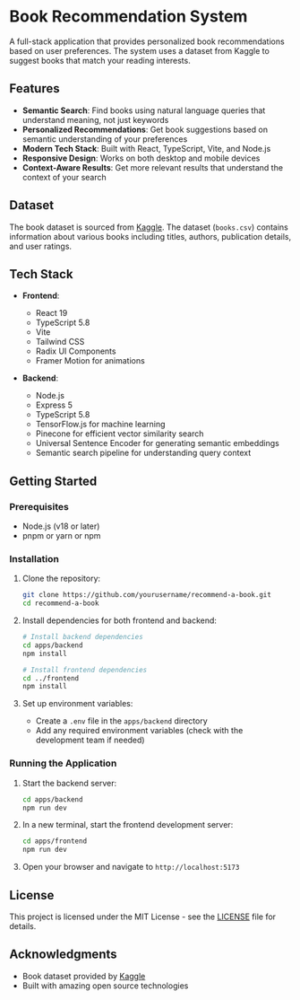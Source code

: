 # Book Recommendation System

A full-stack application that provides personalized book recommendations based on user preferences. The system uses a dataset from Kaggle to suggest books that match your reading interests.

## Features

- **Semantic Search**: Find books using natural language queries that understand meaning, not just keywords
- **Personalized Recommendations**: Get book suggestions based on semantic understanding of your preferences
- **Modern Tech Stack**: Built with React, TypeScript, Vite, and Node.js
- **Responsive Design**: Works on both desktop and mobile devices
- **Context-Aware Results**: Get more relevant results that understand the context of your search

## Dataset

The book dataset is sourced from [Kaggle](https://www.kaggle.com/). The dataset (`books.csv`) contains information about various books including titles, authors, publication details, and user ratings.

## Tech Stack

- **Frontend**: 
  - React 19
  - TypeScript 5.8
  - Vite
  - Tailwind CSS
  - Radix UI Components
  - Framer Motion for animations

- **Backend**:
  - Node.js
  - Express 5
  - TypeScript 5.8
  - TensorFlow.js for machine learning
  - Pinecone for efficient vector similarity search
  - Universal Sentence Encoder for generating semantic embeddings
  - Semantic search pipeline for understanding query context

## Getting Started

### Prerequisites

- Node.js (v18 or later)
- pnpm or yarn or npm

### Installation

1. Clone the repository:
   ```bash
   git clone https://github.com/yourusername/recommend-a-book.git
   cd recommend-a-book
   ```

2. Install dependencies for both frontend and backend:
   ```bash
   # Install backend dependencies
   cd apps/backend
   npm install
   
   # Install frontend dependencies
   cd ../frontend
   npm install
   ```

3. Set up environment variables:
   - Create a `.env` file in the `apps/backend` directory
   - Add any required environment variables (check with the development team if needed)

### Running the Application

1. Start the backend server:
   ```bash
   cd apps/backend
   npm run dev
   ```

2. In a new terminal, start the frontend development server:
   ```bash
   cd apps/frontend
   npm run dev
   ```

3. Open your browser and navigate to `http://localhost:5173`

## License

This project is licensed under the MIT License - see the [LICENSE](LICENSE) file for details.

## Acknowledgments

- Book dataset provided by [Kaggle](https://www.kaggle.com/)
- Built with amazing open source technologies
